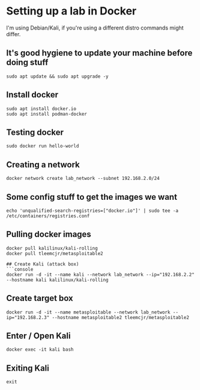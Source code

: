 # Setting up a lab in Docker
I'm using Debian/Kali, if you're using a different distro commands might differ.

## It's good hygiene to update your machine before doing stuff
```console
sudo apt update && sudo apt upgrade -y
```

## Install docker
```console
sudo apt install docker.io
sudo apt install podman-docker
```

## Testing docker
```console
sudo docker run hello-world
```

## Creating a network
```console
docker network create lab_network --subnet 192.168.2.0/24
```

## Some config stuff to get the images we want
```console
echo 'unqualified-search-registries=["docker.io"]' | sudo tee -a /etc/containers/registries.conf
```

## Pulling docker images
```console
docker pull kalilinux/kali-rolling
docker pull tleemcjr/metasploitable2

## Create Kali (attack box)
```console
docker run -d -it --name kali --network lab_network --ip="192.168.2.2" --hostname kali kalilinux/kali-rolling
```

## Create target box
```console
docker run -d -it --name metasploitable --network lab_network --ip="192.168.2.3" --hostname metasploitable2 tleemcjr/metasploitable2
```

## Enter / Open Kali
```console
docker exec -it kali bash
```

## Exiting Kali
```console
exit
```
